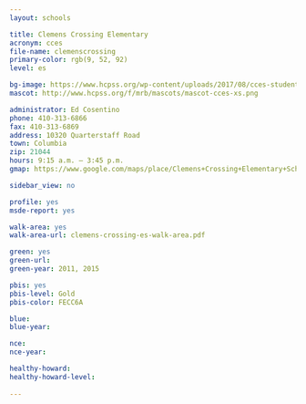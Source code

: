 ```yaml
---
layout: schools

title: Clemens Crossing Elementary
acronym: cces
file-name: clemenscrossing
primary-color: rgb(9, 52, 92)
level: es

bg-image: https://www.hcpss.org/wp-content/uploads/2017/08/cces-students-hands-raised.jpg
mascot: http://www.hcpss.org/f/mrb/mascots/mascot-cces-xs.png

administrator: Ed Cosentino
phone: 410-313-6866
fax: 410-313-6869
address: 10320 Quarterstaff Road
town: Columbia
zip: 21044
hours: 9:15 a.m. – 3:45 p.m.
gmap: https://www.google.com/maps/place/Clemens+Crossing+Elementary+School/@39.1940978,-76.8749696,17z/data=!3m1!4b1!4m2!3m1!1s0x89b7deff8da0fd95:0x8f3ac570b63acf56?hl=en

sidebar_view: no

profile: yes
msde-report: yes

walk-area: yes
walk-area-url: clemens-crossing-es-walk-area.pdf

green: yes
green-url:
green-year: 2011, 2015

pbis: yes
pbis-level: Gold
pbis-color: FECC6A

blue: 
blue-year: 

nce: 
nce-year:

healthy-howard: 
healthy-howard-level:
 
---
```


